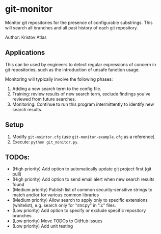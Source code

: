 # git-monitor
Monitor git repositories for the presence of configurable substrings. This will search all branches and all past history of each git repository.

Author: Kristov Atlas

## Applications

This can be used by engineers to detect regular expressions of concern in git repositories, such as the introduction of unsafe function usage.

Monitoring will typically involve the following phases:

1. Adding a new search term to the config file.
2. Training: review results of new search term, exclude findings you've reviewed from future searches.
3. Monitoring: Continue to run this program intermittently to identify new search results.

## Setup

1. Modify ```git-mointor.cfg``` (use ```git-monitor-example.cfg``` as a reference).
2. Execute: ```python git_monitor.py```.

## TODOs:

  * (High priority) Add option to automatically update git project first (git pull)
  * (High priority) Add option to send email alert when new search results found
  * (Medium priority) Publish list of common security-sensitive strings to match and/or for various common libraries
  * (Medium priority) Allow search to apply only to specific extensions (whitelist), e.g. search only for "strcpy" in ".c" files.
  * (Low priority) Add option to specify or exclude specific repository branches
  * (Low priority) Move TODOs to GitHub issues
  * (Low priority) Add unit testing

